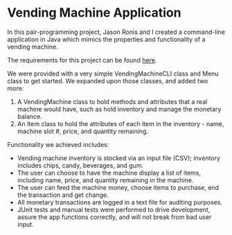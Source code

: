 <h1>Vending Machine Application</h1>
<p>In this pair-programming project, Jason Ronis and I created a command-line application in Java which mimics the properties 
  and functionality of a vending machine.</p>
<p>The requirements for this project can be found <a href="https://github.com/awaltrip/te-work/blob/master/vending-machine/Module%201%20Capstone-Vending%20Machine%20Terminal.pdf">here</a>.</p>
<p>We were provided with a very simple VendingMachineCLI class and Menu class to get started. We expanded upon those classes, and added two more:</p>
<ol>
  <li>A VendingMachine class to hold methods and attributes that a real machine would have, such as hold inventory and manage the monetary balance.</li>
  <li>An Item class to hold the attributes of each item in the inventory - name, machine slot #, price, and quantity remaining.</li>
</ol>
<p>Functionality we achieved includes:</p>
<ul>
  <li>Vending machine inventory is stocked via an input file (CSV); inventory includes chips, candy, beverages, and gum.</li>
  <li>The user can choose to have the machine display a list of items, including name, price, and 
    quantity remaining in the machine.</li>
  <li>The user can feed the machine money, choose items to purchase, end the transaction and get change.</li>
  <li>All monetary transactions are logged in a text file for auditing purposes.</li>
  <li>JUnit tests and manual tests were performed to drive development, assure the app functions correctly, and will not break from bad user input.</li>
</ul>
